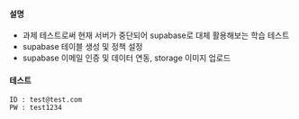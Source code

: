 #### 설명

- 과제 테스트로써 현재 서버가 중단되어 supabase로 대체 활용해보는 학습 테스트
- supabase 테이블 생성 및 정책 설정
- supabase 이메일 인증 및 데이터 연동, storage 이미지 업로드

#### 테스트

```
ID : test@test.com
PW : test1234
```
